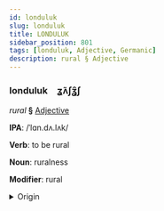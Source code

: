 ```yaml
---
id: londuluk
slug: londuluk
title: LONDULUK
sidebar_position: 801
tags: [londuluk, Adjective, Germanic]
description: rural § Adjective
---
```


### londuluk&emsp;<span kind="abugida">ʓ̃ʌʃʓ̑ʃ</span>

*rural* **§** [Adjective](../../tags/Adjective)

**IPA**: /ˈlɑn.dʌ.lʌk/

**Verb**: to be rural

**Noun**: ruralness

**Modifier**: rural

<details>
    <summary>Origin</summary>
    Dutch landelijk /ˈlɑndələk/<br/>
    <em>Germanic Language Family</em>
</details>